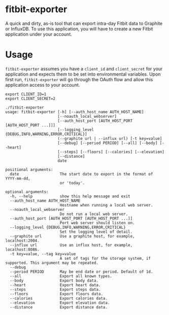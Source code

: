 fitbit-exporter
===============

A quick and dirty, as-is tool that can export intra-day Fitbit data to Graphite
or InfluxDB. To use this application, you will have to create a new Fitbit
application under your account.

Usage
=====

`fitbit-exporter` assumes you have a `client_id` and `client_secret`
for your application and expects them to be set into environmental
variables. Upon first run, `fitbit-exporter` will go through the OAuth
flow and allow this application access to your account.

```
export CLIENT_ID=1
export CLIENT_SECRET=2

./fitbit-exporter
usage: fitbit-exporter [-h] [--auth_host_name AUTH_HOST_NAME]
                       [--noauth_local_webserver]
                       [--auth_host_port [AUTH_HOST_PORT [AUTH_HOST_PORT ...]]]
                       [--logging_level {DEBUG,INFO,WARNING,ERROR,CRITICAL}]
                       (--graphite url | --influx url) [-t key=value]
                       [--debug] [--period PERIOD] [--all] [--body] [--heart]
                       [--steps] [--floors] [--calories] [--elevation]
                       [--distance]
                       date

positional arguments:
  date                  The start date to export in the format of YYYY-mm-dd,
                        or 'today'.

optional arguments:
  -h, --help            show this help message and exit
  --auth_host_name AUTH_HOST_NAME
                        Hostname when running a local web server.
  --noauth_local_webserver
                        Do not run a local web server.
  --auth_host_port [AUTH_HOST_PORT [AUTH_HOST_PORT ...]]
                        Port web server should listen on.
  --logging_level {DEBUG,INFO,WARNING,ERROR,CRITICAL}
                        Set the logging level of detail.
  --graphite url        Use a graphite host, for example, localhost:2004.
  --influx url          Use an influx host, for example, localhost:8086.
  -t key=value, --tag key=value
                        A set of tags for the storage system, if supported. This argument may be repeated.
  --debug
  --period PERIOD       May be end date or period. Default of 1d.
  --all                 Export all known types.
  --body                Export body data.
  --heart               Export heart data.
  --steps               Export steps data.
  --floors              Export floors data.
  --calories            Export calories data.
  --elevation           Export elevation data.
  --distance            Export distance data.
```
